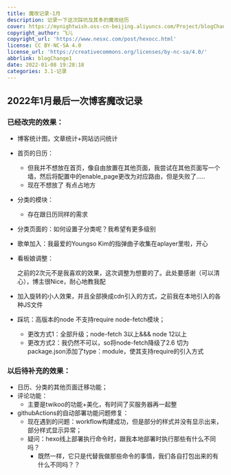 ```yaml
---
title: 魔改记录-1月
description: 记录一下这次踩坑及其多的魔改经历
cover: https://mynightwish.oss-cn-beijing.aliyuncs.com/Project/blogChange.png
copyright_author: 飞儿
copyright_url: 'https://www.nesxc.com/post/hexocc.html'
license: CC BY-NC-SA 4.0
license_url: 'https://creativecommons.org/licenses/by-nc-sa/4.0/'
abbrlink: blogChange1
date: 2022-01-08 19:28:18
categories: 3.1-记录
---
```

## 2022年1月最后一次博客魔改记录
### 已经改完的效果： ###

* 博客统计图，文章统计+网站访问统计
* 首页的日历：
  * 但我并不想放在首页，像自由放置在其他页面，我尝试在其他页面写一个墙，然后将配置中的enable_page更改为对应路由，但是失败了.....
  * 现在不想放了 有点占地方
* 分类的模块：
  * 存在跟日历同样的需求
* 分类页面的：如何设置子分类呢？我希望有更多级别

* 歌单加入：我最爱的Youngso Kim的指弹曲子收集在aplayer里啦，开心

* 看板娘调整：

  之前的2次元不是我喜欢的效果，这次调整为想要的了。此处要感谢（可以清心），博主很Nice，耐心地教我配

* 加入旋转的小人效果，并且全部换成cdn引入的方式，之前我在本地引入的各种JS文件
* 踩坑：高版本的node 不支持require   node-fetch模块；
  * 更改方式1：全部升级；node-fetch 3以上&&& node 12以上
  * 更改方式2：我仍然不可以，so将node-fetch降级了2.6  切为package.json添加了type：module，使其支持require的引入方式

### 以后待补充的效果： ###

* 日历、分类的其他页面迁移功能；
* 评论功能：
  * 主要是twikoo的功能+美化，有时间了买服务器再一起整
* githubActions的自动部署功能问题修复：
  * 现在遇到的问题：workflow构建成功，但是部分的样式并没有显示出来，部分样式显示异常；
  * 疑问：hexo线上部署执行命令时，跟我本地部署时执行那些有什么不同吗？
    * 既然一样，它只是代替我做那些命令的事情，我们各自打包出来的有什么不同吗？？